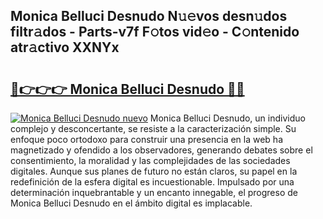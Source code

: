 ## Monica Belluci Desnudo N𝚞𝚎vos desn𝚞dos filtr𝚊dos - Parts-v7f F𝚘tos vid𝚎o - C𝚘ntenido atr𝚊ctivo XXNYx

# <h2><a href="http://mb8d6le.tromn.icu/?c=Monica+Belluci+Desnudo">🔗👉👉👉 Monica Belluci Desnudo 🔗🔗</a></h2>

[![Monica Belluci Desnudo nuevo](https://i.imgur.com/pEAQMta.gif)](http://mb8d6le.tromn.icu/?c=Monica+Belluci+Desnudo)
Monica Belluci Desnudo, un individuo complejo y desconcertante, se resiste a la caracterización simple. Su enfoque poco ortodoxo para construir una presencia en la web ha magnetizado y ofendido a los observadores, generando debates sobre el consentimiento, la moralidad y las complejidades de las sociedades digitales. Aunque sus planes de futuro no están claros, su papel en la redefinición de la esfera digital es incuestionable. Impulsado por una determinación inquebrantable y un encanto innegable, el progreso de Monica Belluci Desnudo en el ámbito digital es implacable.
